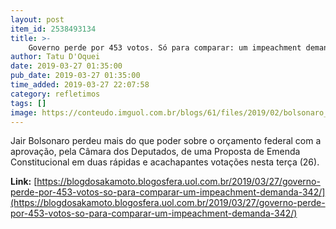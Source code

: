 ```yaml
---
layout: post
item_id: 2538493134
title: >-
    Governo perde por 453 votos. Só para comparar: um impeachment demanda 342
author: Tatu D'Oquei
date: 2019-03-27 01:35:00
pub_date: 2019-03-27 01:35:00
time_added: 2019-03-27 22:07:58
category: refletimos
tags: []
image: https://conteudo.imguol.com.br/blogs/61/files/2019/02/bolsonaro_maia-615x300.jpg
---
```


Jair Bolsonaro perdeu mais do que poder sobre o orçamento federal com a aprovação, pela Câmara dos Deputados, de uma Proposta de Emenda Constitucional em duas rápidas e acachapantes votações nesta terça (26).

**Link:** [https://blogdosakamoto.blogosfera.uol.com.br/2019/03/27/governo-perde-por-453-votos-so-para-comparar-um-impeachment-demanda-342/](https://blogdosakamoto.blogosfera.uol.com.br/2019/03/27/governo-perde-por-453-votos-so-para-comparar-um-impeachment-demanda-342/)

